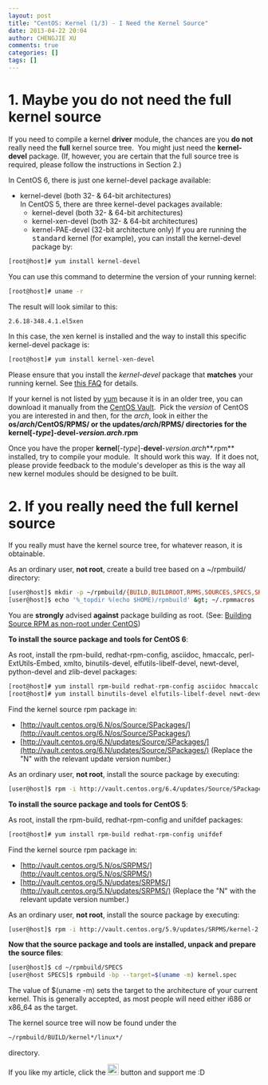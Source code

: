 ```yaml
---
layout: post
title: "CentOS: Kernel (1/3) - I Need the Kernel Source"
date: 2013-04-22 20:04
author: CHENGJIE XU
comments: true
categories: []
tags: []
---
```


# 1. Maybe you do not need the full kernel source

If you need to compile a kernel **driver** module, the chances are you **do not** really need the **full** kernel source tree.  You might just need the **kernel-devel** package. (If, however, you are certain that the full source tree is required, please follow the instructions in Section 2.)

In CentOS 6, there is just one kernel-devel package available:

*   kernel-devel (both 32- &amp; 64-bit architectures)  
In CentOS 5, there are three kernel-devel packages available:
    *   kernel-devel (both 32- &amp; 64-bit architectures)
    *   kernel-xen-devel (both 32- &amp; 64-bit architectures)
    *   kernel-PAE-devel (32-bit architecture only)
    If you are running the <tt>standard</tt> kernel (for example), you can install the kernel-devel package by:

```bash
[root@host]# yum install kernel-devel
```

You can use this command to determine the version of your running kernel:

```bash
[root@host]# uname -r
```

The result will look similar to this:

```bash
2.6.18-348.4.1.el5xen
```

In this case, the xen kernel is installed and the way to install this specific kernel-devel package is:

```bash
[root@host]# yum install kernel-xen-devel
```

Please ensure that you install the *kernel-devel* package that **matches** your running kernel. See [this FAQ](http://wiki.centos.org/FAQ/CentOS5#head-a6c98b9ff863c83b342649f3373a14bcab76436b) for details.

If your kernel is not listed by [yum](http://wiki.centos.org/PackageManagement/Yum) because it is in an older tree, you can download it manually from the [CentOS Vault](http://vault.centos.org/).  Pick the *version* of CentOS you are interested in and then, for the *arch*, look in either the **os/***arch*/**CentOS**/**RPMS**/ or the **updates**/*arch*/**RPMS**/ directories for the **kernel**[-*type*]-**devel**-*version.arch***.rpm**

Once you have the proper **kernel**[-*type*]-**devel**-*version.arch***.rpm** installed, try to compile your module.  It should work this way.  If it does not, please provide feedback to the module's developer as this is the way all new kernel modules should be designed to be built.

# 2. If you really need the full kernel source

If you really must have the kernel source tree, for whatever reason, it is obtainable.

As an ordinary user, **not root**, create a build tree based on a ~/rpmbuild/ directory:

```bash
[user@host]$ mkdir -p ~/rpmbuild/{BUILD,BUILDROOT,RPMS,SOURCES,SPECS,SRPMS}
[user@host]$ echo '%_topdir %(echo $HOME)/rpmbuild' &gt; ~/.rpmmacros
```

You are **strongly** advised **against** package building as root. (See: [Building Source RPM as non-root under CentOS](http://www.owlriver.com/tips/non-root/))

**To install the source package and tools for CentOS 6**:

As root, install the rpm-build, redhat-rpm-config, asciidoc, hmaccalc, perl-ExtUtils-Embed, xmlto, binutils-devel, elfutils-libelf-devel, newt-devel, python-devel and zlib-devel packages:

```bash
[root@host]# yum install rpm-build redhat-rpm-config asciidoc hmaccalc perl-ExtUtils-Embed xmlto 
[root@host]# yum install binutils-devel elfutils-libelf-devel newt-devel python-devel zlib-devel
```

Find the kernel source rpm package in:

*   [http://vault.centos.org/6.N/os/Source/SPackages/](http://vault.centos.org/6.N/os/Source/SPackages/)
*   [http://vault.centos.org/6.N/updates/Source/SPackages/](http://vault.centos.org/6.N/updates/Source/SPackages/)
(Replace the "N" with the relevant update version number.)

As an ordinary user, **not root**, install the source package by executing:

```bash
[user@host]$ rpm -i http://vault.centos.org/6.4/updates/Source/SPackages/kernel-2.6.32-358.2.1.el6.src.rpm 2&gt;&amp;1 | grep -v mock
```

**To install the source package and tools for CentOS 5**:

As root, install the rpm-build, redhat-rpm-config and unifdef packages:

```bash
[root@host]# yum install rpm-build redhat-rpm-config unifdef
```

Find the kernel source rpm package in:

*   [http://vault.centos.org/5.N/os/SRPMS/](http://vault.centos.org/5.N/os/SRPMS/)
*   [http://vault.centos.org/5.N/updates/SRPMS/](http://vault.centos.org/5.N/updates/SRPMS/)
(Replace the "N" with the relevant update version number.)

As an ordinary user, **not root**, install the source package by executing:

```bash
[user@host]$ rpm -i http://vault.centos.org/5.9/updates/SRPMS/kernel-2.6.18-348.4.1.el5.src.rpm 2&gt;&amp;1 | grep -v mock
```

**Now that the source package and tools are installed, unpack and prepare the source files**:

```bash
[user@host]$ cd ~/rpmbuild/SPECS
[user@host SPECS]$ rpmbuild -bp --target=$(uname -m) kernel.spec
```

The value of $(uname -m) sets the target to the architecture of your current kernel. This is generally accepted, as most people will need either i686 or x86_64 as the target.

The kernel source tree will now be found under the 

```bash
~/rpmbuild/BUILD/kernel*/linux*/
```

directory.

If you like my article, click the <a href="https://www.paypal.com/cgi-bin/webscr?cmd=_s-xclick&hosted_button_id=ZK2HJKF2RFMWA" target="_blank"><img src="https://img.shields.io/badge/Donate-PayPal-blue.svg" height="22" /></a> button and support me :D
